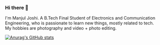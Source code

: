 ### Hi there 👋
I'm Manjul Joshi.
A  B.Tech Final Student of Electronics and Communication Engineering, who is passionate to learn new things, mostly related to tech.
My hobbies are photography and video + photo editing.

[![Anurag's GitHub stats](https://github-readme-stats.vercel.app/api?username=Manjuljoshi)](https://github.com/anuraghazra/github-readme-stats)
